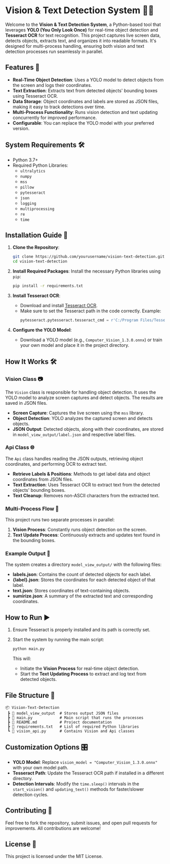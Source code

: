 # Vision & Text Detection System 📸🧠

Welcome to the **Vision & Text Detection System**, a Python-based tool that leverages **YOLO (You Only Look Once)** for real-time object detection and **Tesseract OCR** for text recognition. This project captures live screen data, detects objects, extracts text, and organizes it into readable formats. It's designed for multi-process handling, ensuring both vision and text detection processes run seamlessly in parallel.

## Features 🚀
- **Real-Time Object Detection**: Uses a YOLO model to detect objects from the screen and logs their coordinates.
- **Text Extraction**: Extracts text from detected objects' bounding boxes using Tesseract OCR.
- **Data Storage**: Object coordinates and labels are stored as JSON files, making it easy to track detections over time.
- **Multi-Process Functionality**: Runs vision detection and text updating concurrently for improved performance.
- **Configurable**: You can replace the YOLO model with your preferred version.

## System Requirements 🛠️
- Python 3.7+
- Required Python Libraries:
  - `ultralytics`
  - `numpy`
  - `mss`
  - `pillow`
  - `pytesseract`
  - `json`
  - `logging`
  - `multiprocessing`
  - `re`
  - `time`

## Installation Guide 📝

1. **Clone the Repository**:
   ```bash
   git clone https://github.com/yourusername/vision-text-detection.git
   cd vision-text-detection
   ```

2. **Install Required Packages**:
   Install the necessary Python libraries using `pip`:
   ```bash
   pip install -r requirements.txt
   ```

3. **Install Tesseract OCR**:
   - Download and install [Tesseract OCR](https://github.com/tesseract-ocr/tesseract).
   - Make sure to set the Tesseract path in the code correctly. Example:
     ```python
     pytesseract.pytesseract.tesseract_cmd = r'C:/Program Files/Tesseract-OCR/tesseract.exe'
     ```

4. **Configure the YOLO Model**:
   - Download a YOLO model (e.g., `Computer_Vision_1.3.0.onnx`) or train your own model and place it in the project directory.

## How It Works 🛠️

### Vision Class 📷
The `Vision` class is responsible for handling object detection. It uses the YOLO model to analyze screen captures and detect objects. The results are saved in JSON files.

- **Screen Capture**: Captures the live screen using the `mss` library.
- **Object Detection**: YOLO analyzes the captured screen and detects objects.
- **JSON Output**: Detected objects, along with their coordinates, are stored in `model_view_output/label.json` and respective label files.

### Api Class 🌐
The `Api` class handles reading the JSON outputs, retrieving object coordinates, and performing OCR to extract text.

- **Retrieve Labels & Positions**: Methods to get label data and object coordinates from JSON files.
- **Text Extraction**: Uses Tesseract OCR to extract text from the detected objects' bounding boxes.
- **Text Cleanup**: Removes non-ASCII characters from the extracted text.

### Multi-Process Flow 🔄
This project runs two separate processes in parallel:
1. **Vision Process**: Constantly runs object detection on the screen.
2. **Text Update Process**: Continuously extracts and updates text found in the bounding boxes.

### Example Output 📂
The system creates a directory `model_view_output/` with the following files:
- **labels.json**: Contains the count of detected objects for each label.
- **{label}.json**: Stores the coordinates for each detected object of that label.
- **text.json**: Stores coordinates of text-containing objects.
- **sumirize.json**: A summary of the extracted text and corresponding coordinates.

## How to Run ▶️
1. Ensure Tesseract is properly installed and its path is correctly set.
2. Start the system by running the main script:
   ```bash
   python main.py
   ```

   This will:
   - Initiate the **Vision Process** for real-time object detection.
   - Start the **Text Updating Process** to extract and log text from detected objects.

## File Structure 📁

```
📦 Vision-Text-Detection
 ┣ 📂 model_view_output  # Stores output JSON files
 ┣ 📜 main.py            # Main script that runs the processes
 ┣ 📜 README.md          # Project documentation
 ┣ 📜 requirements.txt   # List of required Python libraries
 ┗ 📜 vision_api.py      # Contains Vision and Api classes
```

## Customization Options 🎛️
- **YOLO Model**: Replace `vision_model = "Computer_Vision_1.3.0.onnx"` with your own model path.
- **Tesseract Path**: Update the Tesseract OCR path if installed in a different directory.
- **Detection Intervals**: Modify the `time.sleep()` intervals in the `start_vision()` and `updating_text()` methods for faster/slower detection cycles.

## Contributing 🤝
Feel free to fork the repository, submit issues, and open pull requests for improvements. All contributions are welcome!

## License 📄
This project is licensed under the MIT License.